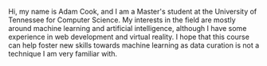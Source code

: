 Hi, my name is Adam Cook, and I am a Master's student at the University of Tennessee for Computer Science. My interests in the field are mostly around machine learning and artificial intelligence, although I have some experience in web development and virtual reality. I hope that this course can help foster new skills towards machine learning as data curation is not a technique I am very familiar with.

